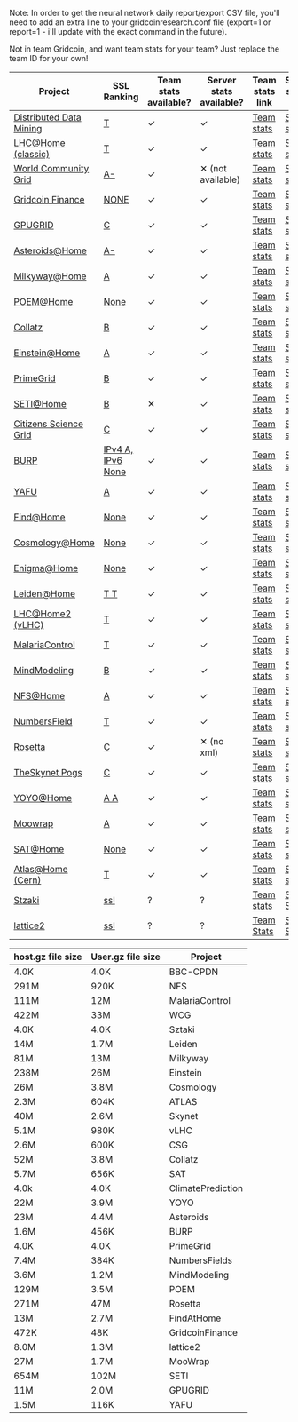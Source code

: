 Note: In order to get the neural network daily report/export CSV file, you'll need to add an extra line to your gridcoinresearch.conf file (export=1 or report=1 - i'll update with the exact command in the future).

Not in team Gridcoin, and want team stats for your team? Just replace the team ID for your own!

| Project | SSL Ranking | Team stats available? | Server stats available? | Team stats link | Server status link |
| --- | --- | --- | --- | --- | --- |
| [Distributed Data Mining](http://www.distributeddatamining.org/)  | [T](https://www.ssllabs.com/ssltest/analyze.html?d=www.distributeddatamining.org) | ✓  | ✓ | [Team stats](http://www.distributeddatamining.org/DistributedDataMining/team_email_list.php?teamid=2176&xml=1) | [Server stats](http://www.distributeddatamining.org/DistributedDataMining/server_status.php?xml=1) |
| [LHC@Home (classic)](http://lhcathomeclassic.cern.ch/)  | [T](https://www.ssllabs.com/ssltest/analyze.html?d=lhcathomeclassic.cern.ch) | ✓ | ✓ | [Team stats](http://lhcathomeclassic.cern.ch/sixtrack/team_email_list.php?teamid=8128&xml=1) | [Server stats](http://lhcathomeclassic.cern.ch/sixtrack/server_status.php?xml=1) |
| [World Community Grid](http://www.worldcommunitygrid.org/)  | [A-](https://www.ssllabs.com/ssltest/analyze.html?d=www.worldcommunitygrid.org) | ✓  | ✕ (not available) | [Team stats](http://www.worldcommunitygrid.org/boinc/team_email_list.php?teamid=30513&xml=1) | [Server stats](#) |
| [Gridcoin Finance](http://finance.gridcoin.us/)  | [NONE](https://www.ssllabs.com/ssltest/analyze.html?d=finance.gridcoin.us) | ✓ | ✓ | [Team stats](http://finance.gridcoin.us/finance/team_email_list.php?teamid=5&xml=1) | [Server stats](http://finance.gridcoin.us/server_status.php?xml=1) |
| [GPUGRID](http://www.gpugrid.net/)  | [C](https://www.ssllabs.com/ssltest/analyze.html?d=www.gpugrid.net) | ✓  | ✓ | [Team stats](http://www.gpugrid.net/team_email_list.php?teamid=3493&xml=1) | [Server stats](https://www.gpugrid.net/server_status.php?xml=1) |
| [Asteroids@Home](http://asteroidsathome.net/)  | [A-](https://www.ssllabs.com/ssltest/analyze.html?d=asteroidsathome.net) | ✓  | ✓ | [Team stats](http://asteroidsathome.net/boinc/team_email_list.php?teamid=2218&xml=1) | [Server stats](http://asteroidsathome.net/boinc/server_status.php?xml=1) |
| [Milkyway@Home](http://milkyway.cs.rpi.edu/)  | [A](https://www.ssllabs.com/ssltest/analyze.html?d=milkyway.cs.rpi.edu) | ✓  | ✓ | [Team stats](http://milkyway.cs.rpi.edu/milkyway/team_email_list.php?teamid=6566&xml=1) | [Server stats](http://milkyway.cs.rpi.edu/milkyway/server_status.php?xml=1) |
| [POEM@Home](http://boinc.fzk.de/)  | [None](https://www.ssllabs.com/ssltest/analyze.html?viaform=on&d=https%3A%2F%2Fboinc.fzk.de) | ✓ | ✓ | [Team stats](http://boinc.fzk.de/poem/team_email_list.php?teamid=3147&xml=1) | [Server stats](http://boinc.fzk.de/poem/server_status.php?xml=1) |
| [Collatz](http://boinc.thesonntags.com/)  | [B](https://www.ssllabs.com/ssltest/analyze.html?d=boinc.thesonntags.com) | ✓ | ✓ | [Team stats](http://boinc.thesonntags.com/collatz/team_email_list.php?teamid=3029&xml=1) | [Server stats](http://boinc.thesonntags.com/collatz/server_status.php?xml=1) |
| [Einstein@Home](https://einstein.phys.uwm.edu/)  | [A](https://www.ssllabs.com/ssltest/analyze.html?d=einstein.phys.uwm.edu) | ✓ | ✓ | [Team stats](https://einstein.phys.uwm.edu/team_email_list.php?teamid=13630&xml=1) | [Server stats](https://einstein.phys.uwm.edu/server_status.php?xml=1) |
| [PrimeGrid](http://www.primegrid.com/)  | [B](https://www.ssllabs.com/ssltest/analyze.html?d=www.primegrid.com) | ✓ | ✓ | [Team stats](http://www.primegrid.com/team_email_list.php?teamid=4469&xml=1) | [Server stats](http://www.primegrid.com/server_status.php?xml=1) |
| [SETI@Home](http://setiathome.berkeley.edu/)  | [B](https://www.ssllabs.com/ssltest/analyze.html?d=setiathome.berkeley.edu) | ✕ | ✓ | [Team stats](http://setiathome.berkeley.edu/team_email_list.php?teamid=145340&xml=1) | [Server stats](http://setiathome.berkeley.edu/sah_status.xml) |
| [Citizens Science Grid](http://csgrid.org/)  | [C](https://www.ssllabs.com/ssltest/analyze.html?d=csgrid.org) | ✓ | ✓ | [Team stats](http://csgrid.org/csg/team_email_list.php?teamid=154&xml=1) | [Server stats](http://volunteer.cs.und.edu/csg/server_status.php?xml=1) |
| [BURP](http://burp.renderfarming.net/)  | [IPv4 A, IPv6 None](https://www.ssllabs.com/ssltest/analyze.html?d=burp.renderfarming.net) | ✓ | ✓ | [Team stats](http://burp.renderfarming.net/team_email_list.php?teamid=1285&xml=1) | [Server stats](http://burp.renderfarming.net/server_status.php?xml=1) |
| [YAFU](http://yafu.myfirewall.org/)  | [A](https://www.ssllabs.com/ssltest/analyze.html?d=yafu.myfirewall.org) | ✓ | ✓ | [Team stats](http://yafu.myfirewall.org/yafu/team_email_list.php?teamid=260&xml=1) | [Server stats](http://yafu.myfirewall.org/yafu/server_status.php?xml=1) |
| [Find@Home](http://findah.ucd.ie/)  | [None](https://www.ssllabs.com/ssltest/analyze.html?d=findah.ucd.ie) | ✓ | ✓ | [Team stats](http://findah.ucd.ie/team_email_list.php?teamid=2198&xml=1) | [Server stats](http://findah.ucd.ie/server_status.php?xml=1) |
| [Cosmology@Home](http://www.cosmologyathome.org/)  | [None](https://www.ssllabs.com/ssltest/analyze.html?d=www.cosmologyathome.org) | ✓ | ✓ | [Team stats](http://www.cosmologyathome.org/team_email_list.php?teamid=3637&xml=1) | [Server stats](http://www.cosmologyathome.org/server_status.php?xml=1) |
| [Enigma@Home](http://www.enigmaathome.net/)  | [None](https://www.ssllabs.com/ssltest/analyze.html?d=www.enigmaathome.net) | ✓ | ✓ | [Team stats](http://www.enigmaathome.net/team_email_list.php?teamid=2937&xml=1) | [Server stats](http://www.enigmaathome.net/server_status.php?xml=1) |
| [Leiden@Home](http://boinc.gorlaeus.net/)  | [T T](https://www.ssllabs.com/ssltest/analyze.html?d=boinc.gorlaeus.net) | ✓ | ✓ | [Team stats](http://boinc.gorlaeus.net/team_email_list.php?teamid=1629&xml=1) | [Server stats](http://boinc.gorlaeus.net/server_status.php?xml=1) |
| [LHC@Home2 (vLHC)](http://lhcathome2.cern.ch/vLHCathome/)  | [T](https://www.ssllabs.com/ssltest/analyze.html?d=https://lhcathome2.cern.ch/vLHCathome/) | ✓ | ✓ | [Team stats](http://lhcathome2.cern.ch/vLHCathome/team_email_list.php?teamid=2429&xml=1) | [Server stats](http://lhcathome2.cern.ch/vLHCathome/server_status.php?xml=1) |
| [MalariaControl](http://www.malariacontrol.net/)  | [T](https://www.ssllabs.com/ssltest/analyze.html?d=www.malariacontrol.net) | ✓ | ✓ | [Team stats](http://www.malariacontrol.net/team_email_list.php?teamid=4059&xml=1) | [Server stats](http://www.malariacontrol.net/server_status.php?xml=1) |
| [MindModeling](http://mindmodeling.org/)  | [B](https://www.ssllabs.com/ssltest/analyze.html?d=mindmodeling.org) | ✓ | ✓ | [Team stats](http://mindmodeling.org/team_email_list.php?teamid=2415&xm) | [Server stats](http://mindmodeling.org/server_status.php?xml=1) |
| [NFS@Home](https://escatter11.fullerton.edu/)  | [A](https://www.ssllabs.com/ssltest/analyze.html?d=escatter11.fullerton.edu) | ✓ | ✓ | [Team stats](https://escatter11.fullerton.edu/nfs/team_email_list.php?teamid=2353&xml=1) | [Server stats](http://escatter11.fullerton.edu/nfs/server_status.php?xml=1) |
| [NumbersField](http://numberfields.asu.edu/NumberFields/)  | [T](https://www.ssllabs.com/ssltest/analyze.html?d=numberfields.asu.edu) | ✓ | ✓ | [Team stats](http://numberfields.asu.edu/NumberFields/team_email_list.php?teamid=2069&xml=1) | [Server stats](http://numberfields.asu.edu/NumberFields/server_status.xml) |
| [Rosetta](http://boinc.bakerlab.org/)  | [C](https://www.ssllabs.com/ssltest/analyze.html?d=boinc.bakerlab.org) | ✓ | ✕ (no xml) | [Team stats](http://boinc.bakerlab.org/rosetta/team_email_list.php?teamid=12575&xml=1) | [Server stats](http://boinc.bakerlab.org/rah_status.php) |
| [TheSkynet Pogs](http://pogs.theskynet.org/)  | [C](https://www.ssllabs.com/ssltest/analyze.html?d=pogs.theskynet.org) | ✓ | ✓ | [Team stats](http://pogs.theskynet.org/pogs/team_email_list.php?teamid=2020&xml=1) | [Server stats](http://pogs.theskynet.org/pogs/server_status.php?xml=1) |
| [YOYO@Home](http://www.rechenkraft.net/yoyo/)  | [A A](https://www.ssllabs.com/ssltest/analyze.html?d=www.rechenkraft.net) | ✓ | ✓ | [Team stats](http://www.rechenkraft.net/yoyo/team_email_list.php?teamid=1475&xml=1) | [Server stats](http://www.rechenkraft.net/yoyo/server_status.php?xml=1) |
| [Moowrap](http://moowrap.net/) | [A](https://www.ssllabs.com/ssltest/analyze.html?d=moowrap.net) | ✓ | ✓ | [Team stats](http://moowrap.net/team_email_list.php?teamid=2190&xml=1) | [Server stats](http://moowrap.net/server_status.php?xml=1) |
| [SAT@Home](http://sat.isa.ru/) | [None](https://www.ssllabs.com/ssltest/analyze.html?d=sat.isa.ru) | ✓ | ✓ | [Team stats](http://sat.isa.ru/pdsat/team_email_list.php?teamid=2059&xml=1) | [Server stats](http://sat.isa.ru/pdsat/server_status.php?xml=1) |
| [Atlas@Home (Cern)](http://atlasathome.cern.ch/) | [T](https://www.ssllabs.com/ssltest/analyze.html?d=atlasathome.cern.ch) | ✓ | ✓ | [Team stats](http://atlasathome.cern.ch/team_email_list.php?teamid=1869&xml=1) | [Server stats](http://atlasathome.cern.ch/server_status.php?xml=1) |
| [Stzaki](http://szdg.lpds.sztaki.hu/szdg/server_status.php?xml=1) | [ssl](#) | ? | ? | [Team stats](http://szdg.lpds.sztaki.hu/szdg/team_email_list.php?teamid=3502&xml=1) | [Server Stats](http://szdg.lpds.sztaki.hu/szdg/server_status.php?xml=1) |
| [lattice2]() | [ssl](#) | ? | ? | [Team Stats](http://boinc.umiacs.umd.edu/team_email_list.php?teamid=3567&xml=1) | [Server Stats](http://boinc.umiacs.umd.edu/server_status.php?xml=1) |


|host.gz file size | User.gz file size | Project |
| --- | --- | --- |
|4.0K| 4.0K  |  BBC-CPDN |
|291M| 920K  |  NFS |
|111M|12M   |  MalariaControl |
|422M| 33M   |  WCG |
|4.0K| 4.0K  |  Sztaki |
|14M| 1.7M  |  Leiden |
|81M| 13M   |  Milkyway |
|238M | 26M   |  Einstein |
|26M| 3.8M  |  Cosmology |
|2.3M| 604K  |  ATLAS |
|40M| 2.6M  |  Skynet |
|5.1M| 980K  |  vLHC |
|2.6M| 600K  |  CSG |
|52M| 3.8M  |  Collatz |
|5.7M| 656K  |  SAT |
|4.0k| 4.0K  |  ClimatePrediction |
|22M| 3.9M  |  YOYO |
|23M| 4.4M  |  Asteroids |
|1.6M| 456K  |  BURP |
|4.0K| 4.0K  |  PrimeGrid |
|7.4M| 384K  |  NumbersFields |
|3.6M| 1.2M  |  MindModeling |
|129M| 3.5M  |  POEM |
|271M| 47M   |  Rosetta |
|13M| 2.7M  |  FindAtHome |
|472K| 48K   |  GridcoinFinance |
|8.0M| 1.3M  |  lattice2 |
|27M| 1.7M  |  MooWrap |
|654M| 102M  |  SETI |
|11M| 2.0M  |  GPUGRID |
|1.5M| 116K  |  YAFU |
